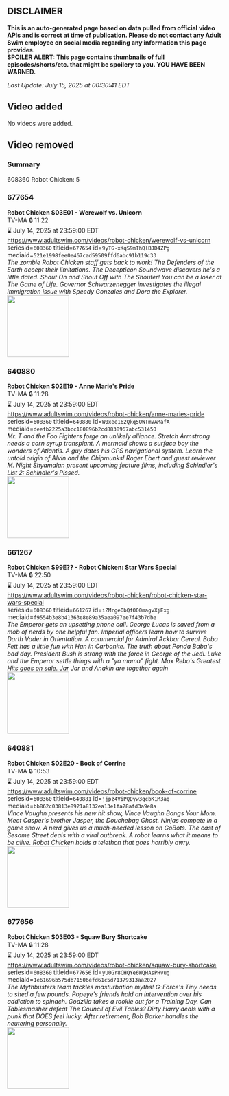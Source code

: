 ## DISCLAIMER
**This is an auto-generated page based on data pulled from official video APIs and is correct at time of publication. Please do not contact any Adult Swim employee on social media regarding any information this page provides.**  
**SPOILER ALERT: This page contains thumbnails of full episodes/shorts/etc. that might be spoilery to you. YOU HAVE BEEN WARNED.**  

_Last Update: July 15, 2025 at 00:30:41 EDT_
## Video added
No videos were added.  
## Video removed
### Summary
608360 Robot Chicken: 5  
### 677654
**Robot Chicken S03E01 - Werewolf vs. Unicorn**  
TV-MA 🔒 11:22  
⌛ July 14, 2025 at 23:59:00 EDT  
https://www.adultswim.com/videos/robot-chicken/werewolf-vs-unicorn  
seriesid=`608360` titleid=`677654` id=`9yTG-xKqS9mThQlBJD4ZPg` mediaid=`521e1998fee0e467cad59509ffd6abc91b119c33`  
_The zombie Robot Chicken staff gets back to work!  The Defenders of the Earth accept their limitations. The Decepticon Soundwave discovers he's a little dated. Shout On and Shout Off with The Shouter!  You can be a loser at The Game of Life. Governor Schwarzenegger investigates the illegal immigration issue with Speedy Gonzales and Dora the Explorer._  
<a href="https://media.cdn.adultswim.com/uploads/20200401/thumbnails/2_20411142469-robotchicken_041.jpg"><img src="https://media.cdn.adultswim.com/uploads/20200401/thumbnails/2_20411142469-robotchicken_041.jpg" height="144px" /></a>
### 640880
**Robot Chicken S02E19 - Anne Marie's Pride**  
TV-MA 🔒 11:28  
⌛ July 14, 2025 at 23:59:00 EDT  
https://www.adultswim.com/videos/robot-chicken/anne-maries-pride  
seriesid=`608360` titleid=`640880` id=`W0xee162Qkq5OWTmVAMafA` mediaid=`deefb2225a3bcc180896b2cd8838967abc531450`  
_Mr. T and the Foo Fighters forge an unlikely alliance.  Stretch Armstrong needs a corn syrup transplant.  A mermaid shows a surface boy the wonders of Atlantis.  A guy dates his GPS navigational system.  Learn the untold origin of Alvin and the Chipmunks! Roger Ebert and guest reviewer M. Night Shyamalan present upcoming feature films, including Schindler's List 2: Schindler's Pissed._  
<a href="https://media.cdn.adultswim.com/uploads/20200401/thumbnails/2_20411139331-robotchicken_039.jpg"><img src="https://media.cdn.adultswim.com/uploads/20200401/thumbnails/2_20411139331-robotchicken_039.jpg" height="144px" /></a>
### 661267
**Robot Chicken S99E?? - Robot Chicken: Star Wars Special**  
TV-MA 🔒 22:50  
⌛ July 14, 2025 at 23:59:00 EDT  
https://www.adultswim.com/videos/robot-chicken/robot-chicken-star-wars-special  
seriesid=`608360` titleid=`661267` id=`iZMrgeObQfO00magvXjExg` mediaid=`f9554b3e8b41363e8e89a35aea097ee7f43b7dbe`  
_The Emperor gets an upsetting phone call.  George Lucas is saved from a mob of nerds by one helpful fan. Imperial officers learn how to survive Darth Vader in Orientation. A commercial for Admiral Ackbar Cereal. Boba Fett has a little fun with Han in Carbonite. The truth about Ponda Baba's bad day. President Bush is strong with the force in George of the Jedi. Luke and the Emperor settle things with a "yo mama" fight. Max Rebo's Greatest Hits goes on sale. Jar Jar and Anakin are together again_  
<a href="https://media.cdn.adultswim.com/uploads/20200401/thumbnails/2_2041114266-robotchicken_RCSW1.jpg"><img src="https://media.cdn.adultswim.com/uploads/20200401/thumbnails/2_2041114266-robotchicken_RCSW1.jpg" height="144px" /></a>
### 640881
**Robot Chicken S02E20 - Book of Corrine**  
TV-MA 🔒 10:53  
⌛ July 14, 2025 at 23:59:00 EDT  
https://www.adultswim.com/videos/robot-chicken/book-of-corrine  
seriesid=`608360` titleid=`640881` id=`jjpz4ViPQDyw3qcbK1M3ag` mediaid=`bb862c03813e8921a8132ea13e1fa28afd3a9e8a`  
_Vince Vaughn presents his new hit show, Vince Vaughn Bangs Your Mom.  Meet Casper's brother Jasper, the Douchebag Ghost.  Ninjas compete in a game show.  A nerd gives us a much-needed lesson on GoBots.  The cast of Sesame Street deals with a viral outbreak.  A robot learns what it means to be alive.  Robot Chicken holds a telethon that goes horribly awry._  
<a href="https://media.cdn.adultswim.com/uploads/20200401/thumbnails/2_20411141324-robotchicken_040.jpg"><img src="https://media.cdn.adultswim.com/uploads/20200401/thumbnails/2_20411141324-robotchicken_040.jpg" height="144px" /></a>
### 677656
**Robot Chicken S03E03 - Squaw Bury Shortcake**  
TV-MA 🔒 11:28  
⌛ July 14, 2025 at 23:59:00 EDT  
https://www.adultswim.com/videos/robot-chicken/squaw-bury-shortcake  
seriesid=`608360` titleid=`677656` id=`yU0Gr8CHQYe6WQHAsPHvug` mediaid=`1e61696b575db71506efd61c5d71379313aa2027`  
_The Mythbusters team tackles masturbation myths! G-Force's Tiny needs to shed a few pounds. Popeye's friends hold an intervention over his addiction to spinach. Godzilla takes a rookie out for a Training Day. Can Tablesmasher defeat The Council of Evil Tables? Dirty Harry deals with a punk that DOES feel lucky. After retirement, Bob Barker handles the neutering personally._  
<a href="https://media.cdn.adultswim.com/uploads/20200401/thumbnails/2_2041129496-robotchicken_043.jpg"><img src="https://media.cdn.adultswim.com/uploads/20200401/thumbnails/2_2041129496-robotchicken_043.jpg" height="144px" /></a>
